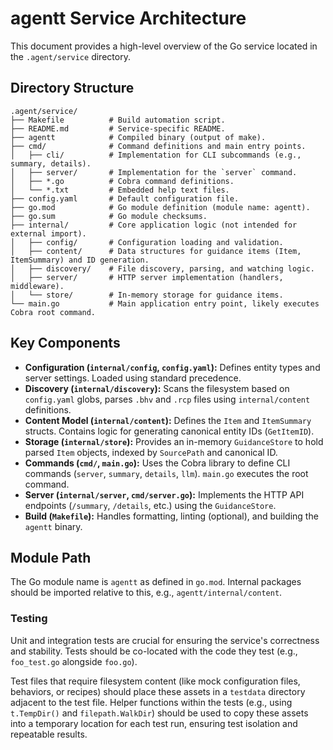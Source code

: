 # agentt Service Architecture

This document provides a high-level overview of the Go service located in the `.agent/service` directory.

## Directory Structure

```
.agent/service/
├── Makefile          # Build automation script.
├── README.md         # Service-specific README.
├── agentt            # Compiled binary (output of make).
├── cmd/              # Command definitions and main entry points.
│   ├── cli/          # Implementation for CLI subcommands (e.g., summary, details).
│   ├── server/       # Implementation for the `server` command.
│   ├── *.go          # Cobra command definitions.
│   └── *.txt         # Embedded help text files.
├── config.yaml       # Default configuration file.
├── go.mod            # Go module definition (module name: agentt).
├── go.sum            # Go module checksums.
├── internal/         # Core application logic (not intended for external import).
│   ├── config/       # Configuration loading and validation.
│   ├── content/      # Data structures for guidance items (Item, ItemSummary) and ID generation.
│   ├── discovery/    # File discovery, parsing, and watching logic.
│   ├── server/       # HTTP server implementation (handlers, middleware).
│   └── store/        # In-memory storage for guidance items.
└── main.go           # Main application entry point, likely executes Cobra root command.
```

## Key Components

*   **Configuration (`internal/config`, `config.yaml`):** Defines entity types and server settings. Loaded using standard precedence.
*   **Discovery (`internal/discovery`):** Scans the filesystem based on `config.yaml` globs, parses `.bhv` and `.rcp` files using `internal/content` definitions.
*   **Content Model (`internal/content`):** Defines the `Item` and `ItemSummary` structs. Contains logic for generating canonical entity IDs (`GetItemID`).
*   **Storage (`internal/store`):** Provides an in-memory `GuidanceStore` to hold parsed `Item` objects, indexed by `SourcePath` and canonical ID.
*   **Commands (`cmd/`, `main.go`):** Uses the Cobra library to define CLI commands (`server`, `summary`, `details`, `llm`). `main.go` executes the root command.
*   **Server (`internal/server`, `cmd/server.go`):** Implements the HTTP API endpoints (`/summary`, `/details`, etc.) using the `GuidanceStore`.
*   **Build (`Makefile`):** Handles formatting, linting (optional), and building the `agentt` binary.

## Module Path

The Go module name is `agentt` as defined in `go.mod`. Internal packages should be imported relative to this, e.g., `agentt/internal/content`.

### Testing

Unit and integration tests are crucial for ensuring the service's correctness and stability. Tests should be co-located with the code they test (e.g., `foo_test.go` alongside `foo.go`).

Test files that require filesystem content (like mock configuration files, behaviors, or recipes) should place these assets in a `testdata` directory adjacent to the test file. Helper functions within the tests (e.g., using `t.TempDir()` and `filepath.WalkDir`) should be used to copy these assets into a temporary location for each test run, ensuring test isolation and repeatable results.
